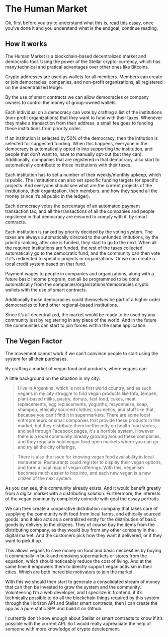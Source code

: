 # The Human Market

Ok, first before you try to understand what this is, [read this essay](https://thenextsystem.org/community-democracy-mutual-aid), once you’ve done it and you understand what is the endgoal, continue reading.

## How it works

The Human Market is a blockchain-based decentralized market and democratic tool. Using the power of the Stellar crypto-currency, which has many technical and pratical advantages over other ones like Bitcoins.

Crypto addresses are used as wallets for all members. Members can create or join democracies, companies, and non-profit organizations, all registered on the decentralized ledger.

By the use of smart contracts we can allow democracies or company owners to control the money of group-owned wallets.

Each individual on a democracy can vote by crafting a list of the institutions (non-profit organizations) that they want to fund with their taxes. Whenever they make a transaction from their address, a small fee goes to funding these institutions from priority order.

If an institution is selected by 50% of the democracy, then the intitution is selected for suggested funding. When this happens, everyone in the democracy is automatically opted in into supporting the institution, and people that don’t want to, have to manually opt-out (but they can). Additionally, companies that are registered in that democracy, also start to automatically contribute to those institutions with their taxes.

Each institution has to set a number of their weekly/monthly upkeep, which is public. The institutions can also set specific funding targets for specific projects. And everyone should see what are the current projects of the institutions, their organization, their members, and how they spend all the money (since it’s all public in the ledger).

Each democracy votes the percentage of an automated payment transaction tax, and all the transactions of all the companies and people registered in that democracy are ensured to comply with it, by smart contracts.

Each institution is ranked by priority decided by the voting system. The taxes are always automatically directed to the unfunded intitutions, by the priority ranking, after one is funded, they start to go to the next. When all the required institutions are funded, the rest of the taxes collected automatically go to the democratic fund, and the community can then vote if it’s redirected to specific projects or organizations. Or we can create a local credit system based on that fund.

Payment wages to people in companies and organizations, along with a future basic income program, can all be programmed to be done automatically from the companies/organizations/democracies crypto wallets with the use of smart contracts.

Additionally those democracies could themselves be part of a higher order democracies to fund other regional-based institutions.

Since it’s all decentralized, the market would be ready to be used by any community just by registering in any place of the world. And in the future the communities can start to join forces within the same application.

## The Vegan Factor

The movement cannot work if we can’t convince people to start using the system for all their purchases.

By crafting a market of vegan food and products, where vegans can

A little background on the situation in my city:

> I live in Argentina, which is not a first world country, and as such vegans in my city struggle to find vegan products like tofu, tempeh, plant-based milks, pastry, donuts, fast food, cakes, meat replacements, egg replacements, yogurths, mayonnaise, soap, shampoo, ethically sourced clothes, cosmetics, and stuff like that, because you can't find it in supermarkets. There are some local entrepreneurs or small companies that provide these products in the market, but they distribute them inefficiently on health food stores, and sell through Facebook pages, it's a horrible system. However there is a local community already growing around these companies, and they regularly hold vegan food open markets where you can go and try all the city offerings.

> There is also the issue for knowing vegan food availability in local restaurants. Restaurants could register to display their vegan options, and form a local map of vegan offerings. With this, veganism becomes much easier to hop into, and each new vegan is a new citizen of the next system.

As you can see, this community already exists. And it would benefit greatly from a digital market with a distributing solution. Furthermore, the interests of the vegan community completely coincide with goal the essay portraits.

We can then create a cooperative distribution company that takes care of supplying the community with food from local farms, and ethically sourced goods, and it also acts as a centralized entity for the distribution of basic goods by delivery to the citizens. They of course buy the items from the distributing company, as they would buy from any other company in the digital market. And the customers pick how they want it delivered, or if they want to pick it up.

This allows vegans to save money on food and basic neccesities by buying it communally in bulk and removing supermarkets or stores from the equation, which should noticeably reduce the cost of living. And at the same time it empowers them to directly support vegan activism in their cities. Which are both incredible motivators to join the market.

With this we should then start to generate a consolidated stream of money that can then be invested to grow the system and the community.
Volunteering
I’m a web developer, and I specilize in frontend, if it’s technically possible to do all the blockchain things required by this system through the Horizon API and Stellar smart contracts, then I can create the app as a pure static SPA and build it on Github.

I currently don’t know enough about Stellar or smart contracts to know if it’s possible with the current API. So I would really appreaciate the help of someone with more knowledge of crypto development.
